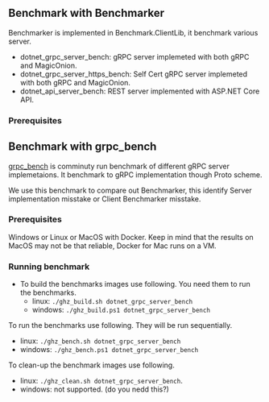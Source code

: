 ## Benchmark with Benchmarker

Benchmarker is implemented in Benchmark.ClientLib, it benchmark various server.

* dotnet_grpc_server_bench: gRPC server implemeted with both gRPC and MagicOnion.
* dotnet_grpc_server_https_bench: Self Cert gRPC server implemeted with both gRPC and MagicOnion.
* dotnet_api_server_bench: REST server implemented with ASP.NET Core API.

### Prerequisites



## Benchmark with grpc_bench

[grpc_bench](https://github.com/LesnyRumcajs/grpc_bench) is comminuty run benchmark of different gRPC server implemetaions.
It benchmark to gRPC implementation though Proto scheme.

We use this benchmark to compare out Benchmarker, this identify Server implementation misstake or Client Benchmarker misstake.

### Prerequisites

Windows or Linux or MacOS with Docker. Keep in mind that the results on MacOS may not be that reliable, Docker for Mac runs on a VM.

### Running benchmark

* To build the benchmarks images use following. You need them to run the benchmarks.
  * linux: `./ghz_build.sh dotnet_grpc_server_bench`
  * windows: `./ghz_build.ps1 dotnet_grpc_server_bench`

To run the benchmarks use following. They will be run sequentially.
  * linux: `./ghz_bench.sh dotnet_grpc_server_bench`
  * windows: `./ghz_bench.ps1 dotnet_grpc_server_bench`

To clean-up the benchmark images use following.
  * linux: `./ghz_clean.sh dotnet_grpc_server_bench`.
  * windows: not supported. (do you nedd this?)
